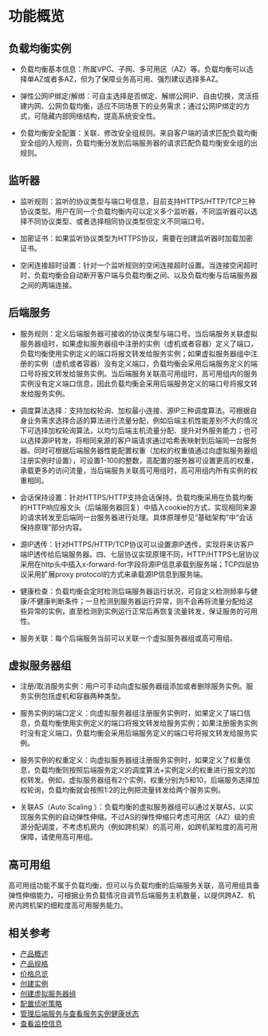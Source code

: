 # 功能概览

## 负载均衡实例

- 负载均衡基本信息：所属VPC、子网、多可用区（AZ）等。负载均衡可以选择单AZ或者多AZ，但为了保障业务高可用、强烈建议选择多AZ。

- 弹性公网IP绑定/解绑：可自主选择是否绑定、解绑公网IP、自由切换，灵活搭建内网、公网负载均衡，适应不同场景下的业务需求；通过公网IP绑定的方式，可隐藏内部网络结构，提高系统安全性。

- 负载均衡安全配置：关联、修改安全组规则。来自客户端的请求匹配负载均衡安全组的入规则，负载均衡分发到后端服务器的请求匹配负载均衡安全组的出规则。

## 监听器

- 监听规则：监听的协议类型与端口号信息，目前支持HTTPS/HTTP/TCP三种协议类型。用户在同一个负载均衡内可以定义多个监听器，不同监听器可以选择不同协议类型、或者选择相同协议类型但定义不同端口号。

- 加密证书：如果监听协议类型为HTTPS协议，需要在创建监听器时加载加密证书。

- 空闲连接超时设置：针对一个监听规则的空闲连接超时设置。当连接空闲超时时，负载均衡会自动断开客户端与负载均衡之间、以及负载均衡与后端服务器之间的两端连接。

## 后端服务

- 服务规则：定义后端服务器可接收的协议类型与端口号。当后端服务关联虚拟服务器组时，如果虚拟服务器组中注册的实例（虚机或者容器）定义了端口，负载均衡使用实例定义的端口将报文转发给服务实例；如果虚拟服务器组中注册的实例（虚机或者容器）没有定义端口，负载均衡会采用后端服务定义的端口号将报文转发给服务实例。当后端服务关联高可用组时，高可用组内的服务实例没有定义端口信息，因此负载均衡会采用后端服务定义的端口号将报文转发给服务实例。

- 调度算法选择：支持加权轮询、加权最小连接、源IP三种调度算法。可根据自身业务需求选择合适的算法进行流量分配，例如后端主机性能差别不大的情况下可选择加权轮询算法，以均匀后端主机流量分配、提升对外服务能力；也可以选择源IP转发，将相同来源的客户端请求通过哈希表映射到后端同一台服务器。同时可根据后端服务器性能配置权重（加权的权重值通过向虚拟服务器组注册实例时设置），可设置1-100的整数，高配置的服务器可设置更高的权重，承载更多的访问流量，当后端服务关联高可用组时，高可用组内所有实例的权重相同。

- 会话保持设置：针对HTTPS/HTTP支持会话保持。负载均衡采用在负载均衡的HTTP响应报文头（后端服务器回复）中插入cookie的方式，实现相同来源的请求转发至后端同一台服务器进行处理。具体原理参见“基础架构”中“会话保持原理”部分内容。

- 源IP透传：针对HTTPS/HTTP/TCP协议可以设置源IP透传，实现将来访客户端IP透传给后端服务器。四、七层协议实现原理不同，HTTP/HTTPS七层协议采用在http头中插入x-forward-for字段将源IP信息承载到服务端；TCP四层协议采用扩展proxy protocol的方式来承载源IP信息到服务端。

- 健康检查：负载均衡会定时检测后端服务器运行状况，可自定义检测频率与健康/不健康判断条件；一旦检测到服务器运行异常，则不会再将流量分配给这些异常的实例，直至检测到实例运行正常后再恢复流量转发，保证服务的可用性。

- 服务关联：每个后端服务当前可以关联一个虚拟服务器组或高可用组。

## 虚拟服务器组

- 注册/取消服务实例：用户可手动向虚拟服务器组添加或者删除服务实例。服务实例包括虚机和容器两种类型。

- 服务实例的端口定义：向虚拟服务器组注册服务实例时，如果定义了端口信息，负载均衡使用实例定义的端口将报文转发给服务实例；如果注册服务实例时没有定义端口，负载均衡会采用后端服务定义的端口号将报文转发给服务实例。

- 服务实例的权重定义：向虚拟服务器组注册服务实例时，如果定义了权重信息，负载均衡则按照后端服务定义的调度算法+实例定义的权重进行报文的加权转发。例如，虚拟服务器组有2个实例，权重分别为5和10，后端服务选择加权轮询，负载均衡就会按照1:2的比例把流量转发给两个服务实例。

- 关联AS（Auto Scaling ）：负载均衡的虚拟服务器组可以通过关联AS，以实现服务实例的自动弹性伸缩。不过AS的弹性伸缩只考虑可用区（AZ）级的资源分配调度，不考虑机房内（例如跨机架）的高可用，如跨机架粒度的高可用保障，请使用高可用组。

## 高可用组

高可用组功能不属于负载均衡，但可以与负载均衡的后端服务关联，高可用组具备弹性伸缩能力，可根据业务负载情况自调节后端服务主机数量，以提供跨AZ、机房内跨机架的细粒度高可用服务能力。

## 相关参考

- [产品概述](../Introduction/Overview.md)
- [产品规格](../Introduction/Specification.md)
- [价格总览](../Pricing/Price-Overview.md)
- [创建实例](../Getting-Started/Create-Instance.md)
- [创建虚拟服务器组](../Operation-Guide/TargetGroup-Management.md)
- [配置侦听策略](../Operation-Guide/Listener-Management.md)
- [管理后端服务与查看服务实例健康状态](../Operation-Guide/Backend-Management.md)
- [查看监控信息](../Operation-Guide/Monitoring.md)


